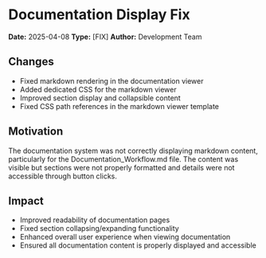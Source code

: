 # Documentation Display Fix

**Date:** 2025-04-08
**Type:** [FIX]
**Author:** Development Team

## Changes

- Fixed markdown rendering in the documentation viewer
- Added dedicated CSS for the markdown viewer
- Improved section display and collapsible content
- Fixed CSS path references in the markdown viewer template

## Motivation

The documentation system was not correctly displaying markdown content, particularly for the Documentation_Workflow.md file. The content was visible but sections were not properly formatted and details were not accessible through button clicks.

## Impact

- Improved readability of documentation pages
- Fixed section collapsing/expanding functionality
- Enhanced overall user experience when viewing documentation
- Ensured all documentation content is properly displayed and accessible